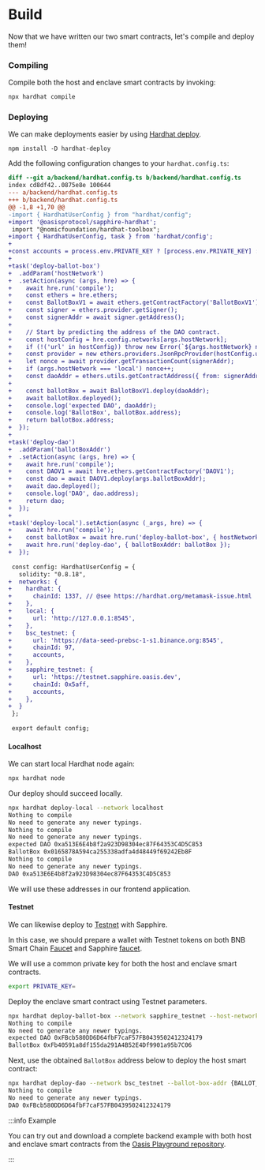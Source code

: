 # Build

Now that we have written our two smart contracts, let's compile and deploy them!

### Compiling

Compile both the host and enclave smart contracts by invoking:

```sh
npx hardhat compile
```

### Deploying

We can make deployments easier by using [Hardhat deploy](https://github.com/wighawag/hardhat-deploy).

```shell npm2yarn
npm install -D hardhat-deploy
```


Add the following configuration changes to your `hardhat.config.ts`:

```diff
diff --git a/backend/hardhat.config.ts b/backend/hardhat.config.ts
index cd8df42..0875e8e 100644
--- a/backend/hardhat.config.ts
+++ b/backend/hardhat.config.ts
@@ -1,8 +1,70 @@
-import { HardhatUserConfig } from "hardhat/config";
+import '@oasisprotocol/sapphire-hardhat';
 import "@nomicfoundation/hardhat-toolbox";
+import { HardhatUserConfig, task } from 'hardhat/config';
+
+const accounts = process.env.PRIVATE_KEY ? [process.env.PRIVATE_KEY] : [];
+
+task('deploy-ballot-box')
+  .addParam('hostNetwork')
+  .setAction(async (args, hre) => {
+    await hre.run('compile');
+    const ethers = hre.ethers;
+    const BallotBoxV1 = await ethers.getContractFactory('BallotBoxV1');
+    const signer = ethers.provider.getSigner();
+    const signerAddr = await signer.getAddress();
+
+    // Start by predicting the address of the DAO contract.
+    const hostConfig = hre.config.networks[args.hostNetwork];
+    if (!('url' in hostConfig)) throw new Error(`${args.hostNetwork} not configured`);
+    const provider = new ethers.providers.JsonRpcProvider(hostConfig.url);
+    let nonce = await provider.getTransactionCount(signerAddr);
+    if (args.hostNetwork === 'local') nonce++;
+    const daoAddr = ethers.utils.getContractAddress({ from: signerAddr, nonce });
+
+    const ballotBox = await BallotBoxV1.deploy(daoAddr);
+    await ballotBox.deployed();
+    console.log('expected DAO', daoAddr);
+    console.log('BallotBox', ballotBox.address);
+    return ballotBox.address;
+  });
+
+task('deploy-dao')
+  .addParam('ballotBoxAddr')
+  .setAction(async (args, hre) => {
+    await hre.run('compile');
+    const DAOV1 = await hre.ethers.getContractFactory('DAOV1');
+    const dao = await DAOV1.deploy(args.ballotBoxAddr);
+    await dao.deployed();
+    console.log('DAO', dao.address);
+    return dao;
+  });
+
+task('deploy-local').setAction(async (_args, hre) => {
+    await hre.run('compile');
+    const ballotBox = await hre.run('deploy-ballot-box', { hostNetwork: 'local' });
+    await hre.run('deploy-dao', { ballotBoxAddr: ballotBox });
+  });
 
 const config: HardhatUserConfig = {
   solidity: "0.8.18",
+  networks: {
+    hardhat: {
+      chainId: 1337, // @see https://hardhat.org/metamask-issue.html
+    },
+    local: {
+      url: 'http://127.0.0.1:8545',
+    },
+    bsc_testnet: {
+      url: 'https://data-seed-prebsc-1-s1.binance.org:8545',
+      chainId: 97,
+      accounts,
+    },
+    sapphire_testnet: {
+      url: 'https://testnet.sapphire.oasis.dev',
+      chainId: 0x5aff,
+      accounts,
+    },
+  }
 };
 
 export default config;
```

#### Localhost

We can start local Hardhat node again:

```sh
npx hardhat node
```

Our deploy should succeed locally.

```sh
npx hardhat deploy-local --network localhost
Nothing to compile
No need to generate any newer typings.
Nothing to compile
No need to generate any newer typings.
expected DAO 0xa513E6E4b8f2a923D98304ec87F64353C4D5C853
BallotBox 0x0165878A594ca255338adfa4d48449f69242Eb8F
Nothing to compile
No need to generate any newer typings.
DAO 0xa513E6E4b8f2a923D98304ec87F64353C4D5C853
```

We will use these addresses in our frontend application.

#### Testnet

We can likewise deploy to [Testnet](../../dapp/sapphire/guide#testnet-and-mainnet)
with Sapphire.

In this case, we should prepare a wallet with Testnet tokens on both BNB Smart
Chain [Faucet](https://testnet.bnbchain.org/faucet-smart) and Sapphire [faucet](https://faucet.testnet.oasis.dev).

We will use a common private key for both the host and enclave smart contracts.

```sh
export PRIVATE_KEY=
```

Deploy the enclave smart contract using Testnet parameters.

```sh
npx hardhat deploy-ballot-box --network sapphire_testnet --host-network bsc_testnet
Nothing to compile
No need to generate any newer typings.
expected DAO 0xFBcb580DD6D64fbF7caF57FB0439502412324179
BallotBox 0xFb40591a8df155da291A4B52E4Df9901a95b7C06
```

Next, use the obtained `BallotBox` address below to deploy the host smart
contract:

```sh
npx hardhat deploy-dao --network bsc_testnet --ballot-box-addr {BALLOT_BOX_ADDR}
Nothing to compile
No need to generate any newer typings.
DAO 0xFBcb580DD6D64fbF7caF57FB0439502412324179
```

:::info Example

You can try out and download a complete backend example with both host and
enclave smart contracts from the
[Oasis Playground repository][backend-example].

:::

[backend-example]: https://github.com/oasisprotocol/playground/tree/main/opl-secret-ballot/backend
